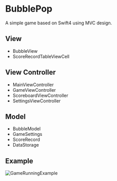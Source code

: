 # BubblePop
A simple game based on Swift4 using MVC design.

## View
* BubbleView
* ScoreRecordTableViewCell

## View Controller
* MainViewController
* GameViewController
* ScoreboardViewController
* SettingsViewController

## Model
* BubbleModel
* GameSettings
* ScoreRecord
* DataStorage

## Example
![GameRunningExample](GameRunningExample.gif)